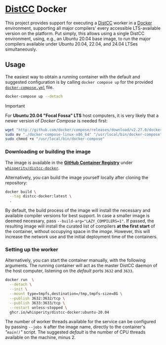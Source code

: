 [DistCC](http://distcc.org) Docker
==================================

This project provides support for executing a [DistCC](http://distcc.org) worker in a [Docker](http://docker.com) environment, supporting all major compilers' every accessible LTS-available version on the platform.
Put simply, this allows using a single DistCC environment, using, e.g., an Ubuntu 20.04 base image, to run the major compilers available under Ubuntu 20.04, 22.04, and 24.04 LTSes simultaneously.



Usage
-----

The easiest way to obtain a running container with the default and suggested configuration is by calling `docker compose up` for the provided [`docker-compose.yml`](/docker-compose.yml) file.


```bash
docker-compose up --detach
```

> [!IMPORTANT]
>
> For **Ubuntu 20.04 "Focal Fossa" LTS** host computers, it is very likely that a newer version of _Docker Compose_ is needed first:
>
>
> ```bash
> wget "http://github.com/docker/compose/releases/download/v2.27.0/docker-compose-linux-x86_64"
> sudo mv "./docker-compose-linux-x86_64" "/usr/local/bin/docker-compose"
> sudo chmod +x "/usr/local/bin/docker-compose"
> ```



### Downloading or building the image

The image is available in the [**GitHub Container Registry**](http://ghcr.io) under [`whisperity/distcc-docker`](http://github.com/whisperity/distcc-docker/pkgs/container/distcc-docker).

Alternatively, you can build the image yourself locally after cloning the repository:


```bash
docker build \
  --tag distcc-docker:latest \
  .
```


By default, the build process of the image will install the necessary and available compiler versions for best support.
In case a smaller image is deemed necessary, pass `--build-arg="LAZY_COMPILERS=1"`.
If passed, the resulting image will install the curated list of compilers **at the first start** of the container, without occupying space in the _image_.
However, this will increase the network use and the initial deployment time of the containers.



### Setting up the worker

Alternatively, you can start the container manually, with the following arguments.
The running container will act as the master DistCC daemon of the host computer, listening on the _default_ ports `3632` and `3633`.


```bash
docker run  \
  --detach \
  --init \
  --mount type=tmpfs,destination=/tmp,tmpfs-size=8G \
  --publish 3632:3632/tcp \
  --publish 3633:3633/tcp \
  --restart unless-stopped \
  ghcr.io/whisperity/distcc-docker:ubuntu-20.04
```


The number of worker threads available for the service can be configured by passing `--jobs N` after the image name, directly to the container's _"`main()`"_ script.
The suggested _default_ is the number of CPU threads available on the machine, minus 2.
